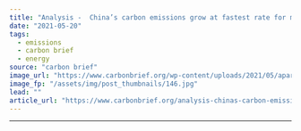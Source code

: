 ```yaml
---
title: "Analysis -  China’s carbon emissions grow at fastest rate for more than a decade"
date: "2021-05-20"
tags: 
  - emissions
  - carbon brief
  - energy
source: "carbon brief"
image_url: "https://www.carbonbrief.org/wp-content/uploads/2021/05/apartments-construction-Jiangsu-China-P0JJ05-583x372.jpg"
image_fp: "/assets/img/post_thumbnails/146.jpg"
lead: ""
article_url: "https://www.carbonbrief.org/analysis-chinas-carbon-emissions-grow-at-fastest-rate-for-more-than-a-decade"
---
```


---
